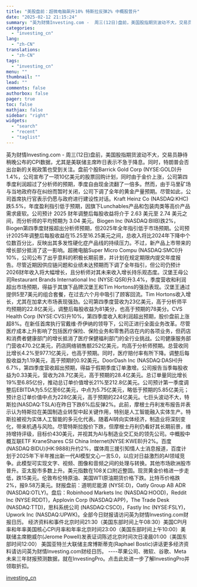```yaml
---
title: "美股盘前：超微电脑飙升10% 特斯拉反弹2% 中概股普升"
date: "2025-02-12 21:15:24"
summary: "英为财情Investing.com -  周三(12日)盘前，美国股指期货波动不大，交易员静待稍晚公..."
categories:
  - "investing_cn"
lang:
  - "zh-CN"
translations:
  - "zh-CN"
tags:
  - "investing_cn"
menu: ""
thumbnail: ""
lead: ""
comments: false
authorbox: false
pager: true
toc: false
mathjax: false
sidebar: "right"
widgets:
  - "search"
  - "recent"
  - "taglist"
---
```


英为财情Investing.com - 周三(12日)盘前，美国股指期货波动不大，交易员静待稍晚公布的CPI数据，尤其是美联储主席昨日表示不急于降息。同时，特朗普会否出台新的关税政策也受到关注。盘前个股Barrick Gold Corp (NYSE:GOLD)升1.4%，公司宣布了一项10亿美元的股票回购计划，同时由于金价上涨，公司第四季度利润超过了分析师的预期，季度自由现金流翻了一倍多。然而，由于马里矿场与当地政府存在纠纷而暂时关闭，公司下调了全年的黄金产量预期。尽管如此，公司首席执行官表示仍愿与政府进行建设性对话。Kraft Heinz Co (NASDAQ:KHC)跌5.5%，年度盈利指引低于预期，因旗下Lunchables产品和包装肉类等高价产品需求疲软。公司预计 2025 财年调整后每股收益将介于 2.63 美元至 2.74 美元之间，而分析师的平均预期为 3.04 美元。Biogen Inc (NASDAQ:BIIB)跌2%，Biogen第四季度财报超出分析师预期，但2025年全年指引低于市场预期。公司预计2025年调整后每股收益在15.25至16.25美元之间，总收入将比2024年下降中个位数百分比，反映出其多发性硬化症产品线的持续压力。不过，新产品上市带来的增长部分抵消了这一影响。超微电脑Super Micro Compu (NASDAQ:SMCI)升10%，公司公布了出乎意料的积极长期前景，并计划在规定期限内提交年度报告。尽管近期因供应链问题和业绩未达预期而下调了全年指引，但公司仍预计2026财年收入将大幅增长，且分析师对其未来收入增长持乐观态度。汉堡王母公司Restaurant Brands International Inc (NYSE:QSR)升3.4%，季度营收和利润超出市场预期，得益于其旗下品牌汉堡王和Tim Hortons的强劲表现。汉堡王通过提供5至7美元的组合套餐，在过去六个月中吸引了顾客回流。Tim Hortons收入增长，尤其在加拿大市场表现强劲。公司第四季度营收为23亿美元，高于分析师平均预期的22.8亿美元，调整后每股收益为81美分，也高于预期的78美分。CVS Health Corp (NYSE:CVS)升10%，第四季度收入和利润超出预期，股价盘前上涨超8%。在新任首席执行官戴维·乔伊纳的领导下，公司正进行全面业务改革。尽管医疗成本上升影响了包括医疗保险、保险业务和零售药店在内的各项业务，但药店和消费者健康部门的增长抵消了医疗保健福利部门的全行业挑战。公司健康服务部门营收470.2亿美元，药店网络销售额252亿美元，均高于分析师预期。总营收同比增长4.2%至977.1亿美元，也高于预期。同时，医疗赔付率有所下降。调整后每股收益为1.19美元，高于预期的0.92美元。DoorDash Inc (NASDAQ:DASH)升6.7%，第四季度营收超出预期，得益于假期季度订单激增。公司报告当季每股收益为0.33美元，营收为28.7亿美元，高于预期的28.4亿美元。总订单量同比增长19%至6.85亿份，推动总订单价值增长21%至212.8亿美元。公司预计第一季度调整后EBITDA为5.5亿至6亿美元，中点为5.75亿美元，略低于预期的5.85亿美元；预计总订单价值中点为228亿美元，高于预期的224亿美元。七巨头波动不大，特斯拉(NASDAQ:TSLA)在昨日下跌6%后反弹2%。此前，摩根士丹利发布报告并表示认为特斯拉在美国制造业转型中起关键作用，特别是人工智能融入实体生产。特斯拉被视为实体人工智能的多元化代表。随着AI转向实体经济，制造业将深刻变化，带来机遇与风险。尽管特斯拉股价下跌，但摩根士丹利仍看好其长期前景，维持增持评级，目标价430美元，并视其为AI与制造业交汇处的领先公司。中概股中概互联ETF KraneShares CSI China Internet(NYSE:KWEB)升2%。百度(NASDAQ:BIDU)(HK:9888)升约2%，媒体周三援引知情人士消息报道，百度计划于2025年下半年推出新一代AI模型文心一言5.0，以应对日益激烈的AI领域竞争。此模型可实现文字、视频、图像和音频之间的处理与转换。其他市场欧洲股市普升。亚太股市多数上升。美元指数在108关口附近整固。现货黄金价格进一步走低，跌15美元。伦敦布伦特原油、美国WTI原油期货价格下跌。比特币价格跌2%，报9.58万美元。财报盘前：道明尼能源 (NYSE:D)，Oatly Group AB ADR (NASDAQ:OTLY)。盘后：Robinhood Markets Inc (NASDAQ:HOOD)，Reddit Inc (NYSE:RDDT)，Applovin Corp (NASDAQ:APP)，The Trade Desk (NASDAQ:TTD)，思科系统公司 (NASDAQ:CSCO)，Fastly Inc (NYSE:FSLY)，Upwork Inc (NASDAQ:UPWK)。全部今日财报请访问英为财情Investing.com财报日历。 经济资料和事件北京时间21:30（美国东部时间上午08:30）美国CPI月率和年率美国核心CPI月率和年率北京时间23:00（美国东部时间上午10:00）美联储主席鲍威尔(Jerome Powell)发表证词陈述北京时间次日凌晨01:00（美国东部时间12:00） 美国亚特兰大联储主席博斯蒂克(Raphael Bostic)讲话更多经济资料请访问英为财情Investing.com财经日历。 ----苹果公司、微软、谷歌、Meta未来三年财报预测数据，就在InvestingPro。点击此处进一步了解InvestingPro并领取折扣。

[investing_cn](https://cn.investing.com/news/stock-market-news/article-2668161)
